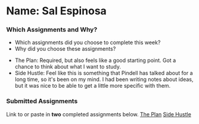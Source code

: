 # Name: Sal Espinosa

### Which Assignments and Why?
- Which assignments did you choose to complete this week?
- Why did you choose these assignments?
* The Plan: Required, but also feels like a good starting point. Got a chance to think about what I want to study.
* Side Hustle: Feel like this is something that Pindell has talked about for a long time, so it's been on my mind. I had been writing notes about ideas, but it was nice to be able to get a little more specific with them.

### Submitted Assignments

Link to or paste in **two** completed assignments below.
[The Plan](https://gist.github.com/s-espinosa/39044fa9a16ee81cfde6313dcaa8f470)
[Side Hustle](https://gist.github.com/s-espinosa/24eb81ac7b42f40e69d33a48b3c63d05)
